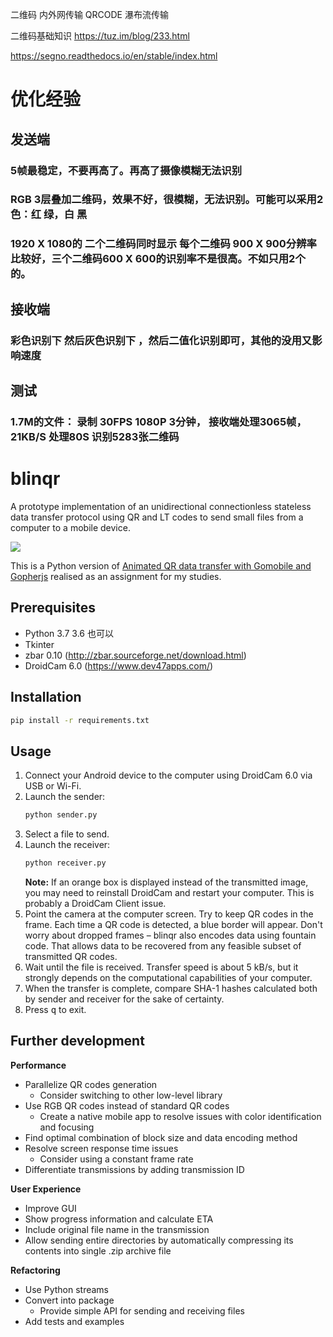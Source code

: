 二维码 内外网传输
QRCODE 瀑布流传输

二维码基础知识
https://tuz.im/blog/233.html

https://segno.readthedocs.io/en/stable/index.html

# 优化经验
## 发送端 
### 5帧最稳定，不要再高了。再高了摄像模糊无法识别
### RGB 3层叠加二维码，效果不好，很模糊，无法识别。可能可以采用2色：红 绿，白 黑
### 1920 X 1080的 二个二维码同时显示 每个二维码 900 X 900分辨率 比较好，三个二维码600 X 600的识别率不是很高。不如只用2个的。

## 接收端
### 彩色识别下 然后灰色识别下 ，然后二值化识别即可，其他的没用又影响速度

## 测试
### 1.7M的文件： 录制 30FPS 1080P 3分钟， 接收端处理3065帧，21KB/S 处理80S 识别5283张二维码
###      

# blinqr
A prototype implementation of an unidirectional connectionless stateless data transfer protocol using QR and LT codes to send small files from a computer to a mobile device.

![](docs/screenshot.png)

This is a Python version of [Animated QR data transfer with Gomobile and Gopherjs](https://divan.dev/posts/animatedqr/) realised as an assignment for my studies.

## Prerequisites
* Python 3.7           3.6 也可以
* Tkinter
* zbar 0.10 (http://zbar.sourceforge.net/download.html)
* DroidCam 6.0 (https://www.dev47apps.com/)

## Installation
```bash
pip install -r requirements.txt
```

## Usage
1. Connect your Android device to the computer using DroidCam 6.0 via USB or Wi-Fi.
2. Launch the sender:
    ```bash
    python sender.py
    ```
3. Select a file to send.
4. Launch the receiver:
    ```bash
    python receiver.py
    ```
   **Note:** If an orange box is displayed instead of the transmitted image, you may need to reinstall DroidCam and restart your computer. This is probably a DroidCam Client issue.
5. Point the camera at the computer screen. Try to keep QR codes in the frame. Each time a QR code is detected, a blue border will appear. Don't worry about dropped frames – blinqr also encodes data using fountain code. That allows data to be recovered from any feasible subset of transmitted QR codes.
6. Wait until the file is received. Transfer speed is about 5 kB/s, but it strongly depends on the computational capabilities of your computer.
7. When the transfer is complete, compare SHA-1 hashes calculated both by sender and receiver for the sake of certainty.
8. Press <kbd>q</kbd> to exit.

## Further development

**Performance**
* Parallelize QR codes generation
  * Consider switching to other low-level library
* Use RGB QR codes instead of standard QR codes
  * Create a native mobile app to resolve issues with color identification and focusing
* Find optimal combination of block size and data encoding method
* Resolve screen response time issues
  * Consider using a constant frame rate
* Differentiate transmissions by adding transmission ID

**User Experience**
* Improve GUI
* Show progress information and calculate ETA
* Include original file name in the transmission
* Allow sending entire directories by automatically compressing its contents into single .zip archive file

**Refactoring**
* Use Python streams
* Convert into package
  * Provide simple API for sending and receiving files
* Add tests and examples

